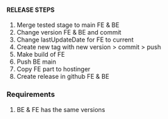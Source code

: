 #### RELEASE STEPS
1. Merge tested stage to main FE & BE
2. Change version FE & BE and commit
3. Change lastUpdateDate for FE to current
3. Create new tag with new version > commit > push
4. Make build of FE
5. Push BE main
6. Copy FE part to hostinger
7. Create release in github FE & BE

### Requirements
1. BE & FE has the same versions
